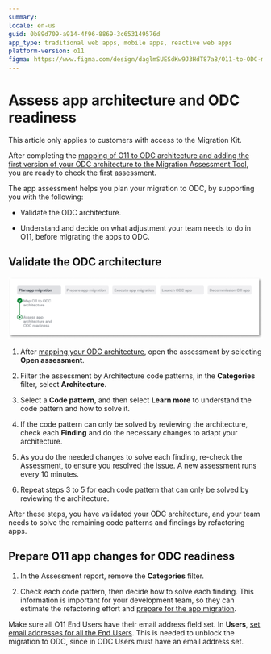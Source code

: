 ```yaml
---
summary: 
locale: en-us
guid: 0b89d709-a914-4f96-8869-3c653149576d
app_type: traditional web apps, mobile apps, reactive web apps
platform-version: o11
figma: https://www.figma.com/design/daglmSUESdKw9J3HdT87a8/O11-to-ODC-migration?node-id=2168-1376
---
```


# Assess app architecture and ODC readiness

<div class="info" markdown="1">

This article only applies to customers with access to the Migration Kit.

</div>

After completing the [mapping of O11 to ODC architecture and adding the first version of your ODC architecture to the Migration Assessment Tool](plan-map-apps.md), you are ready to check the first assessment.

The app assessment helps you plan your migration to ODC, by supporting you with the following:

* Validate the ODC architecture.

* Understand and decide on what adjustment your team needs to do in O11, before migrating the apps to ODC.

## Validate the ODC architecture

![Diagram showing the Assess app architecture and ODC readiness step in the migration process](images/prep-assess-app-arch-diag.png "Map O11 apps to ODC architecture")

1. After [mapping your ODC architecture](plan-map-apps.md), open the assessment by selecting **Open assessment**.

1. Filter the assessment by Architecture code patterns, in the **Categories** filter, select **Architecture**.

1. Select a **Code pattern**, and then select **Learn more** to understand the code pattern and how to solve it.

1. If the code pattern can only be solved by reviewing the architecture, check each **Finding** and do the necessary changes to adapt your architecture.

1. As you do the needed changes to solve each finding, re-check the Assessment, to ensure you resolved the issue. A new assessment runs every 10 minutes.

1. Repeat steps 3 to 5 for each code pattern that can only be solved by reviewing the architecture.

After these steps, you have validated your ODC architecture, and your team needs to solve the remaining code patterns and findings by refactoring apps.

## Prepare O11 app changes for ODC readiness

1. In the Assessment report, remove the **Categories** filter.

1. Check each code pattern, then decide how to solve each finding. This information is important for your development team, so they can estimate the refactoring effort and [prepare for the app migration](../prepare/prep-refactor-o11-apps.md).

<div class="info" markdown="1">

Make sure all O11 End Users have their email address field set. In **Users**, [set email addresses for all the End Users](../../user-management/end-user-manage/add-delete-users.md).
This is needed to unblock the migration to ODC, since in ODC Users must have an email address set.

</div>
